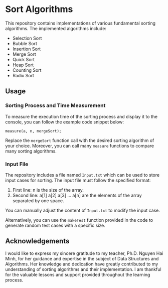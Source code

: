 # Sort Algorithms
This repository contains implementations of various fundamental sorting algorithms. The implemented algorithms include:
* Selection Sort
* Bubble Sort
* Insertion Sort
* Merge Sort
* Quick Sort
* Heap Sort
* Counting Sort
* Radix Sort

## Usage
### Sorting Process and Time Measurement
To measure the execution time of the sorting process and display it to the console, you can follow the example code snippet below:

    measure(a, n, mergeSort);
  
Replace the `mergeSort` function call with the desired sorting algorithm of your choice. Moreover, you can call many `measure` functions to compare many sorting algorithms.

### Input File
The repository includes a file named `Input.txt` which can be used to store input cases for sorting. The input file must follow the specified format:
1. First line: n is the size of the array.
2. Second line: a[1] a[2] a[3] ... a[n] are the elements of the array separated by one space.

You can manually adjust the content of `Input.txt` to modify the input case. <br/>

Alternatively, you can use the `makeTest` function provided in the code to generate random test cases with a specific size.

## Acknowledgements
I would like to express my sincere gratitude to my teacher, Ph.D. Nguyen Hai Minh, for her guidance and expertise in the subject of Data Structures and Algorithms. Her knowledge and dedication have greatly contributed to my understanding of sorting algorithms and their implementation. I am thankful for the valuable lessons and support provided throughout the learning process.
